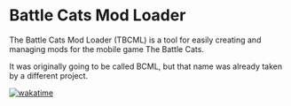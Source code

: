 # Battle Cats Mod Loader

The Battle Cats Mod Loader (TBCML) is a tool for easily creating and managing mods for the mobile game The Battle Cats.

It was originally going to be called BCML, but that name was already taken by a different project.

[![wakatime](https://wakatime.com/badge/user/ab1fc9e5-e285-49d1-8dc6-2f2e0198c8f6/project/0350bd63-7366-48f1-8a0d-72dab553a007.svg)](https://wakatime.com/badge/user/ab1fc9e5-e285-49d1-8dc6-2f2e0198c8f6/project/0350bd63-7366-48f1-8a0d-72dab553a007)
